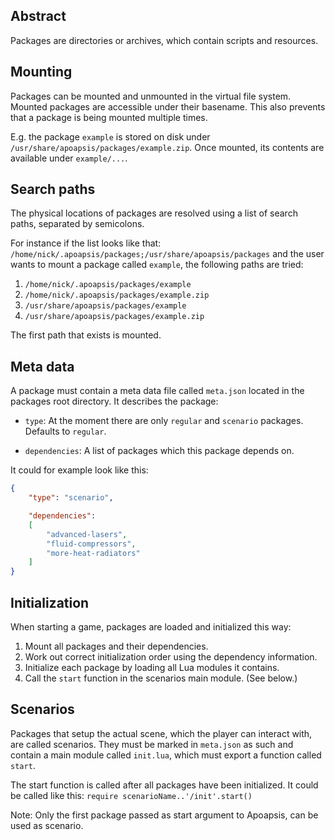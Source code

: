 Abstract
--------

Packages are directories or archives, which contain scripts and resources.


Mounting
--------

Packages can be mounted and unmounted in the virtual file system.
Mounted packages are accessible under their basename.  This also prevents that a
package is being mounted multiple times.

E.g. the package `example` is stored on disk under `/usr/share/apoapsis/packages/example.zip`.
Once mounted, its contents are available under `example/...`.


Search paths
------------

The physical locations of packages are resolved using a list of search paths,
separated by semicolons.

For instance if the list looks like that:
`/home/nick/.apoapsis/packages;/usr/share/apoapsis/packages` and the user wants
to mount a package called `example`, the following paths are tried:

1. `/home/nick/.apoapsis/packages/example`
2. `/home/nick/.apoapsis/packages/example.zip`
3. `/usr/share/apoapsis/packages/example`
4. `/usr/share/apoapsis/packages/example.zip`

The first path that exists is mounted.


Meta data
---------

A package must contain a meta data file called `meta.json` located in the
packages root directory.  It describes the package:

- `type`:
At the moment there are only `regular` and `scenario` packages.
Defaults to `regular`.

- `dependencies`:
A list of packages which this package depends on.

It could for example look like this:
```json
{
    "type": "scenario",

    "dependencies":
    [
        "advanced-lasers",
        "fluid-compressors",
        "more-heat-radiators"
    ]
}
```


Initialization
--------------

When starting a game, packages are loaded and initialized this way:

1. Mount all packages and their dependencies.
2. Work out correct initialization order using the dependency information.
3. Initialize each package by loading all Lua modules it contains.
4. Call the `start` function in the scenarios main module. (See below.)


Scenarios
---------

Packages that setup the actual scene, which the player can interact with,
are called scenarios.  They must be marked in `meta.json` as such and contain a
main module called `init.lua`, which must export a function called `start`.

The start function is called after all packages have been initialized.
It could be called like this:  `require scenarioName..'/init'.start()`

Note:  Only the first package passed as start argument to Apoapsis, can be used
as scenario.
